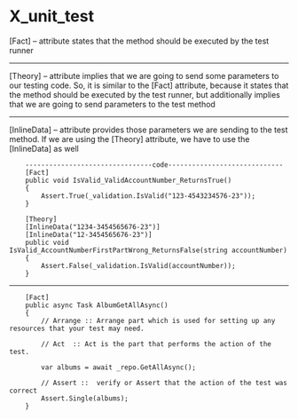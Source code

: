 # X_unit_test


[Fact] – attribute states that the method should be executed by the test runner

---------------------------
[Theory] – attribute implies that we are going to send some parameters to our testing code. So, it is similar to the [Fact] attribute, because it states that the method should be executed by the test runner, but additionally implies that we are going to send parameters to the test method

--------------------------------------

[InlineData] – attribute provides those parameters we are sending to the test method. If we are using the [Theory] attribute, we have to use the [InlineData] as well



        --------------------------------code-----------------------------
        [Fact]
        public void IsValid_ValidAccountNumber_ReturnsTrue()
        {
            Assert.True(_validation.IsValid("123-4543234576-23"));
        }

        [Theory]
        [InlineData("1234-3454565676-23")]
        [InlineData("12-3454565676-23")]
        public void IsValid_AccountNumberFirstPartWrong_ReturnsFalse(string accountNumber)
        {
            Assert.False(_validation.IsValid(accountNumber));
        }
---------------------------------------------
        [Fact]
        public async Task AlbumGetAllAsync()
        {
            // Arrange :: Arrange part which is used for setting up any resources that your test may need.

            // Act  :: Act is the part that performs the action of the test.
            
            var albums = await _repo.GetAllAsync();

            // Assert ::  verify or Assert that the action of the test was correct
            Assert.Single(albums);
        }
